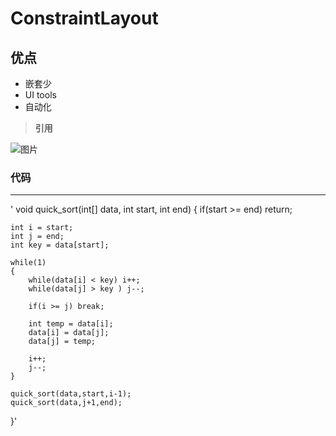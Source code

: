 # ConstraintLayout 
## 优点
- 嵌套少
- UI tools
- 自动化
> **引用**

![图片](http://mmbiz.qpic.cn/mmbiz_gif/v1LbPPWiaSt6amUiacxJ04yNrplc6AkQ5sS7yvNWHViauZbZpS86ejFPtGE0GVrV10BDgRTpB35hWfdE5gPDr54dw/0?wx_fmt=gif&tp=webp&wxfrom=5&wx_lazy=1)

### 代码
***
'	void quick_sort(int[] data, int start, int end)
{
	if(start >= end)
		return;
	
	int i = start;
	int j = end;
	int key = data[start];

	while(1)
	{
		while(data[i] < key) i++;
		while(data[j] > key ) j--;

		if(i >= j) break;
		
		int temp = data[i];
		data[i] = data[j];
		data[j] = temp;
		
		i++;
		j--;
	}
	
	quick_sort(data,start,i-1);
	quick_sort(data,j+1,end);
}'
